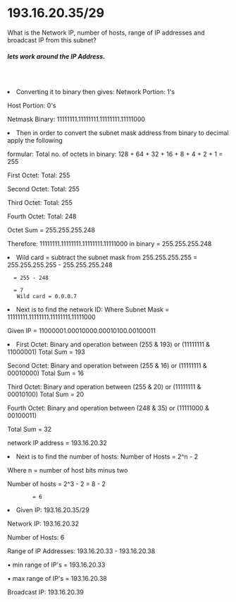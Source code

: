# 193.16.20.35/29

What is the Network IP, number of hosts, range of IP addresses and broadcast IP from this subnet?



##### lets work around the IP Address.
<br>


##### <ul>
       
 <li>
      Converting it to binary then gives:
Network Portion: 1's

Host Portion: 0's

Netmask Binary: 11111111.11111111.11111111.11111000
        </li>
<li>Then in order to convert the subnet mask address from binary to decimal apply the following 

formular:
Total no. of octets in binary: 128 + 64 + 32 + 16 + 8 + 4 + 2 + 1 = 255

First Octet:
Total: 255

Second Octet:
Total: 255

Third Octet:
Total: 255

Fourth Octet:
Total: 248

Octet Sum = 255.255.255.248

Therefore: 11111111.11111111.11111111.11111000 in binary = 255.255.255.248
</li>
<li>
   Wild card = subtract the subnet mask from 255.255.255.255
       = 255.255.255.255 - 255.255.255.248
      
      = 255 - 248
      
      = 7
       Wild card = 0.0.0.7
</li>
<li>
Next is to find the network ID:
Where
Subnet Mask = 11111111.11111111.11111111.11111000

Given IP = 11000001.00010000.00010100.00100011
</li>
<li>
First Octet:
Binary and operation between (255 & 193) or (11111111 & 11000001)
Total Sum = 193

Second Octet:
Binary and operation between (255 & 16) or (11111111 & 00010000)
Total Sum = 16

Third Octet:
Binary and operation between (255 & 20) or (11111111 & 00010100)
Total Sum = 20

Fourth Octet:
Binary and operation between (248 & 35) or (11111000 & 00100011)
   
   Total Sum = 32

 network IP address = 193.16.20.32
</li>
<li>
Next is to find the number of hosts:
Number of Hosts = 2^n - 2

Where n = number of host bits minus two

Number of hosts = 2^3 - 2
            = 8 - 2
            
            = 6
</li>
<li>
Given IP: 193.16.20.35/29

Network IP: 193.16.20.32

Number of Hosts: 6

Range of IP Addresses: 193.16.20.33 - 193.16.20.38

• min range of IP's = 193.16.20.33

• max range of IP's = 193.16.20.38

Broadcast IP: 193.16.20.39
</li>
</ul>